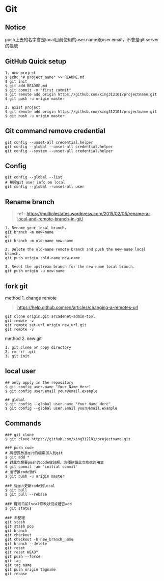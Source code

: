 # Git
## Notice
push上去的名字會是local目前使用的user.name跟user.email，不會是git server的帳號

## GitHub Quick setup
```
1. new project
$ echo "# project_name" >> README.md
$ git init
$ git add README.md
$ git commit -m "first commit"
$ git remote add origin https://github.com/xing312101/projectname.git
$ git push -u origin master

2. exist project
$ git remote add origin https://github.com/xing312101/projectname.git
$ git push -u origin master
```

## Git command remove credential
```
git config --unset-all credential.helper
git config --global --unset-all credential.helper
git config --system --unset-all credential.helper
```

## Config
```
git config --global --list
# 移除git user info on local
git config --global --unset-all user
```

## Rename branch
> ref : https://multiplestates.wordpress.com/2015/02/05/rename-a-local-and-remote-branch-in-git/

```
1. Rename your local branch.
git branch -m new-name
or
git branch -m old-name new-name

2. Delete the old-name remote branch and push the new-name local branch.
git push origin :old-name new-name

3. Reset the upstream branch for the new-name local branch.
git push origin -u new-name

```

## fork git
method 1. change remote
> https://help.github.com/en/articles/changing-a-remotes-url

```
git clone origin.git arcadenet-admin-tool
git remote -v
git remote set-url origin new_url.git
git remote -v
```
method 2. new git
```
1. git clone or copy directory
2. rm -rf .git
3. git init
```

## local user
```
## only apply in the repository
$ git config user.name "Your Name Here"
$ git config user.email your@email.example

## global
$ git config --global user.name "Your Name Here"
$ git config --global user.email your@email.example
```

## Commands
```
### git clone
$ git clone https://github.com/xing312101/projectname.git

### push code
# 將想要放進git的檔案加入到git
$ git add *
# 對此次想要push的code做註解，方便辨識此次修改的用意
$ git commit -am 'initial commit'
# 進行推code動作
$ git push -u origin master

### 從git更新code到local
$ git pull
$ git pull --rebase

### 確認目前local修改狀況或是否add
$ git status

### 未整理
git stash
git stash pop
git branch
git checkout
git checkout -b new_branch_name
git branch --delete
git reset
git reset HEAD^
git push --force
git tag
git tag name
git push origin tagname
git rebase

```
